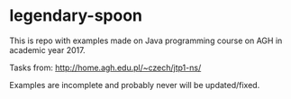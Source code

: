 # legendary-spoon
This is repo with examples made on Java programming course on AGH in academic year 2017.

Tasks from: http://home.agh.edu.pl/~czech/jtp1-ns/

Examples are incomplete and probably never will be updated/fixed.
